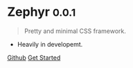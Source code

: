 # Zephyr <small>0.0.1</small>

> Pretty and minimal CSS framework.

- Heavily in developemt.

[Github](https://github.com/dxxxxy/zephyr)
[Get Started](#Zephyr)
